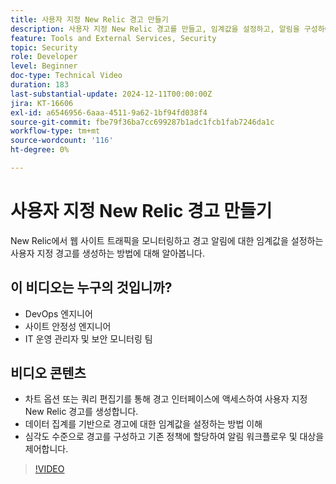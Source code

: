```yaml
---
title: 사용자 지정 New Relic 경고 만들기
description: 사용자 지정 New Relic 경고를 만들고, 임계값을 설정하고, 알림을 구성하여 데이터를 효과적으로 모니터링하는 방법에 대해 알아봅니다. 사이트 성능을 최적화하는 데 적합합니다.
feature: Tools and External Services, Security
topic: Security
role: Developer
level: Beginner
doc-type: Technical Video
duration: 183
last-substantial-update: 2024-12-11T00:00:00Z
jira: KT-16606
exl-id: a6546956-6aaa-4511-9a62-1bf94fd038f4
source-git-commit: fbe79f36ba7cc699287b1adc1fcb1fab7246da1c
workflow-type: tm+mt
source-wordcount: '116'
ht-degree: 0%

---
```


# 사용자 지정 New Relic 경고 만들기

New Relic에서 웹 사이트 트래픽을 모니터링하고 경고 알림에 대한 임계값을 설정하는 사용자 지정 경고를 생성하는 방법에 대해 알아봅니다.

## 이 비디오는 누구의 것입니까?

* DevOps 엔지니어
* 사이트 안정성 엔지니어
* IT 운영 관리자 및 보안 모니터링 팀

## 비디오 콘텐츠

* 차트 옵션 또는 쿼리 편집기를 통해 경고 인터페이스에 액세스하여 사용자 지정 New Relic 경고를 생성합니다.
* 데이터 집계를 기반으로 경고에 대한 임계값을 설정하는 방법 이해
* 심각도 수준으로 경고를 구성하고 기존 정책에 할당하여 알림 워크플로우 및 대상을 제어합니다.

>[!VIDEO](https://video.tv.adobe.com/v/3440778?learn=on&captions=kor)
